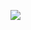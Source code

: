 ![](https://github-profile-summary-cards.vercel.app/api/cards/profile-details?username=chaggle&theme=monokai)

